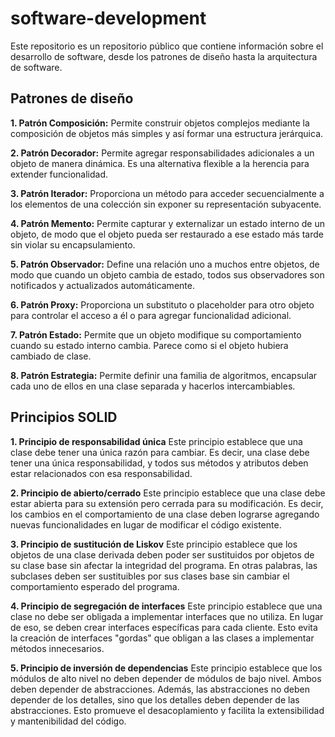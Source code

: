 # software-development
Este repositorio es un repositorio público que contiene información sobre el desarrollo de software, desde los patrones de diseño hasta la arquitectura de software.

## Patrones de diseño

**1. Patrón Composición:**
Permite construir objetos complejos mediante la composición de objetos más simples y así formar una estructura jerárquica.

**2. Patrón Decorador:**
Permite agregar responsabilidades adicionales a un objeto de manera dinámica. Es una alternativa flexible a la herencia para extender funcionalidad.

**3. Patrón Iterador:**
Proporciona un método para acceder secuencialmente a los elementos de una colección sin exponer su representación subyacente.

**4. Patrón Memento:**
Permite capturar y externalizar un estado interno de un objeto, de modo que el objeto pueda ser restaurado a ese estado más tarde sin violar su encapsulamiento.

**5. Patrón Observador:**
Define una relación uno a muchos entre objetos, de modo que cuando un objeto cambia de estado, todos sus observadores son notificados y actualizados automáticamente.

**6. Patrón Proxy:**
Proporciona un substituto o placeholder para otro objeto para controlar el acceso a él o para agregar funcionalidad adicional.

**7. Patrón Estado:**
Permite que un objeto modifique su comportamiento cuando su estado interno cambia. Parece como si el objeto hubiera cambiado de clase.

**8. Patrón Estrategia:**
Permite definir una familia de algoritmos, encapsular cada uno de ellos en una clase separada y hacerlos intercambiables.

## Principios SOLID

**1. Principio de responsabilidad única**
Este principio establece que una clase debe tener una única razón para cambiar. Es decir, una clase debe tener una única responsabilidad, y todos sus métodos y atributos deben estar relacionados con esa responsabilidad.

**2. Principio de abierto/cerrado**
Este principio establece que una clase debe estar abierta para su extensión pero cerrada para su modificación. Es decir, los cambios en el comportamiento de una clase deben lograrse agregando nuevas funcionalidades en lugar de modificar el código existente.

**3. Principio de sustitución de Liskov**
Este principio establece que los objetos de una clase derivada deben poder ser sustituidos por objetos de su clase base sin afectar la integridad del programa. En otras palabras, las subclases deben ser sustituibles por sus clases base sin cambiar el comportamiento esperado del programa.

**4. Principio de segregación de interfaces**
Este principio establece que una clase no debe ser obligada a implementar interfaces que no utiliza. En lugar de eso, se deben crear interfaces específicas para cada cliente. Esto evita la creación de interfaces "gordas" que obligan a las clases a implementar métodos innecesarios.

**5. Principio de inversión de dependencias**
Este principio establece que los módulos de alto nivel no deben depender de módulos de bajo nivel. Ambos deben depender de abstracciones. Además, las abstracciones no deben depender de los detalles, sino que los detalles deben depender de las abstracciones. Esto promueve el desacoplamiento y facilita la extensibilidad y mantenibilidad del código.







